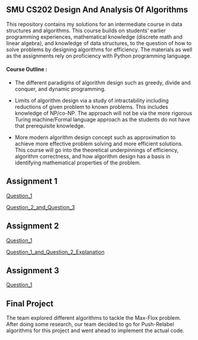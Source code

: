 ## SMU CS202 Design And Analysis Of Algorithms

This repository contains my solutions for an intermediate course in data structures and algorithms. This course builds on students’ earlier programming experiences, mathematical knowledge (discrete math and linear algebra), and knowledge of data structures, to the question of how to solve problems by designing algorithms for efficiency.  The materials as well as the assignments rely on proficiency with Python programming language. 

#### Course Outline :

- The different paradigms of algorithm design such as greedy, divide and conquer, and dynamic programming.

- Limits of algorithm design via a study of intractability including reductions of given problem to known problems. This includes knowledge of NP/co-NP. The approach will not be via the more rigorous Turing machine/Formal language approach as the students do not have that prerequisite knowledge.

- More modern algorithm design concept such as approximation to achieve more effective problem solving and more efficient solutions. 
This course will go into the theoretical underpinnings of efficiency, algorithm correctness, and how algorithm design has a basis in identifying mathematical properties of the problem.    

## Assignment 1
[Question_1](https://github.com/cskang0121/design-and-analysis-of-algorithms/tree/main/assignment_1/q1)

[Question_2_and_Question_3](https://github.com/cskang0121/design-and-analysis-of-algorithms/tree/main/assignment_1/q2q3)

## Assignment 2
[Question_1](https://github.com/cskang0121/design-and-analysis-of-algorithms/blob/main/assignment_2/q1.py)

[Question_1_and_Question_2_Explanation](https://github.com/cskang0121/design-and-analysis-of-algorithms/blob/main/assignment_2/KANG%20CHIN%20SHEN_Assignment%202%20CS202%20q1q2.pdf)

## Assignment 3
[Question_1](https://github.com/cskang0121/design-and-analysis-of-algorithms/tree/main/assignment_3/q1)

## Final Project

The team explored different algorithms to tackle the Max-Flox problem. After doing some research, our team decided to go for Push-Relabel algorithms for this project and went ahead to implement the actual code.
